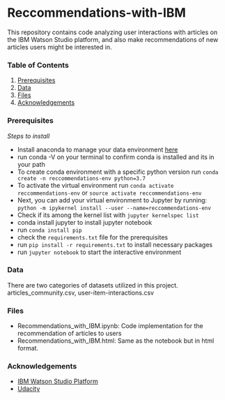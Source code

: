 # Reccommendations-with-IBM

This repository contains code analyzing user interactions with articles on the IBM Watson Studio platform,
and also make recommendations of new articles users might be interested in.

### Table of Contents
1. [Prerequisites](#prerequisites)
2. [Data](#data)
3. [Files](#Files)
4. [Acknowledgements](#acknowledgements)

### Prerequisites<a name="prerequisites"></a>

*Steps to install*
- Install anaconda to manage your data environment [here](https://www.anaconda.com/products/individual)
- run conda -V on your terminal to confirm conda is installed and its in your path 
- To create conda environment with a specific python version run `conda create -n reccommendations-env python=3.7`
- To activate the virtual environment run `conda activate reccommendations-env`  or `source activate reccommendations-env`
- Next, you can add your virtual environment to Jupyter by running: `python -m ipykernel install --user --name=reccommendations-env`
- Check if its among the kernel list with `jupyter kernelspec list`
- conda install jupyter to install jupyter notebook
- run `conda install pip`
- check the `requirements.txt` file for the prerequisites
- run `pip install -r requirements.txt` to install necessary packages
- run `jupyter notebook` to start the interactive environment


### Data<a name="data"></a>
There are two categories of datasets utilized in this project.
articles_community.csv, user-item-interactions.csv

### Files<a name="Files"></a>
- Recommendations_with_IBM.ipynb: Code implementation for the recommendation of articles to users
- Recommendations_with_IBM.html: Same as the notebook but in html format.

### Acknowledgements<a name="acknowledgements"></a>
-  [IBM Watson Studio Platform](https://dataplatform.cloud.ibm.com/)
-  [Udacity](https://www.udacity.com/)
